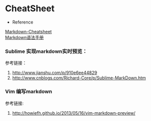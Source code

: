 # CheatSheet
- Reference

[Markdown-Cheatsheet](https://github.com/adam-p/markdown-here/wiki/Markdown-Cheatsheet)  
[Markdown语法手册](https://www.zybuluo.com/xxliixin1993/note/125827)


### Sublime 实现markdown实时预览：
 
参考链接：  
1. <http://www.jianshu.com/p/910e6ee44829>
1. <http://www.cnblogs.com/Richard-Core/p/Sublime-MarkDown.htm>


### Vim 编写markdown  
参考链接:  
1. <http://howiefh.github.io/2013/05/16/vim-markdown-preview/>

